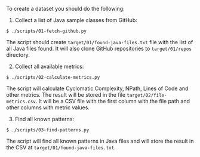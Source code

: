 To create a dataset you should do the following:

1. Collect a list of Java sample classes from GitHub:

```
$ ./scripts/01-fetch-github.py
```

The script should create `target/01/found-java-files.txt` file with the list
of all Java files found. It will also clone GitHub repositories to
`target/01/repos` directory.

2. Collect all available metrics:

```
$ ./scripts/02-calculate-metrics.py
```

The script will calculate Cyclomatic Complexity, NPath, Lines of Code
and other metrics. The result will be stored in the file
`target/02/file-metrics.csv`. It will be a CSV file with the first
column with the file path and other columns with metric values.

3. Find all known patterns:

```
$ ./scripts/03-find-patterns.py
```

The script will find all known patterns in Java files and will
store the result in the CSV at `target/01/found-java-files.txt`.
